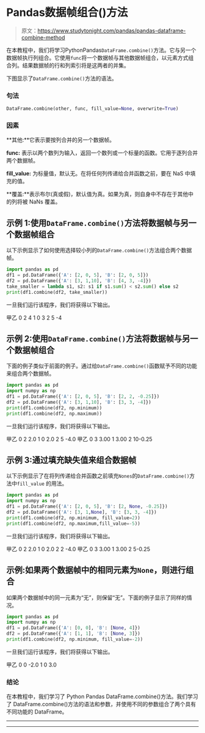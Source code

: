 # Pandas数据帧组合()方法

> 原文：<https://www.studytonight.com/pandas/pandas-dataframe-combine-method>

在本教程中，我们将学习PythonPandas`DataFrame.combine()`方法。它与另一个数据帧执行列组合。它使用`func`将一个数据帧与其他数据帧组合，以元素方式组合列。结果数据帧的行和列索引将是这两者的并集。

下图显示了`DataFrame.combine()`方法的语法。

### 句法

```py
DataFrame.combine(other, func, fill_value=None, overwrite=True)
```

### 因素

**其他:**它表示要按列合并的另一个数据帧。

**func:** 表示以两个数列为输入，返回一个数列或一个标量的函数。它用于逐列合并两个数据帧。

**fill_value:** 为标量值，默认无。在将任何列传递给合并函数之前，要在 NaS 中填充的值。

**覆盖:**表示布尔(真或假)，默认值为真。如果为真，则自身中不存在于其他中的列将被 NaNs 覆盖。

## 示例 1:使用`DataFrame.combine()`方法将数据帧与另一个数据帧组合

以下示例显示了如何使用选择较小列的`DataFrame.combine()`方法组合两个数据帧。

```py
import pandas as pd
df1 = pd.DataFrame({'A': [2, 0, 5], 'B': [2, 0, 5]})
df2 = pd.DataFrame({'A': [3, 1,10], 'B': [4, 3, -4]})
take_smaller = lambda s1, s2: s1 if s1.sum() < s2.sum() else s2
print(df1.combine(df2, take_smaller))
```

一旦我们运行该程序，我们将获得以下输出。

甲乙
0 2 4
1 0 3
2 5 -4

## 示例 2:使用`DataFrame.combine()`方法将数据帧与另一个数据帧组合

下面的例子类似于前面的例子。通过给`DataFrame.combine()`函数赋予不同的功能来组合两个数据帧。

```py
import pandas as pd
import numpy as np
df1 = pd.DataFrame({'A': [2, 0, 5], 'B': [2, 2, -0.25]})
df2 = pd.DataFrame({'A': [3, 1,10], 'B': [3, 3, -4]})
print(df1.combine(df2, np.minimum))
print(df1.combine(df2, np.maximum))
```

一旦我们运行该程序，我们将获得以下输出。

甲乙
0 2 2.0
1 0 2.0
2 5 -4.0
甲乙
0 3 3.00
1 3.00
2 10-0.25

## 示例 3:通过填充缺失值来组合数据帧

以下示例显示了在将列传递给合并函数之前填充`Nones`的`DataFrame.combine()`方法中`fill_value` 的用法。

```py
import pandas as pd
import numpy as np
df1 = pd.DataFrame({'A': [2, 0, 5], 'B': [2, None, -0.25]})
df2 = pd.DataFrame({'A': [3, 1,None], 'B': [3, 3, -4]})
print(df1.combine(df2, np.minimum, fill_value=2))
print(df1.combine(df2, np.maximum,fill_value=-5))
```

一旦我们运行该程序，我们将获得以下输出。

甲乙
0 2 2.0
1 0 2.0
2 2 -4.0
甲乙
0 3 3.00
1 3.00
2 5-0.25

## 示例:如果两个数据帧中的相同元素为`None`，则进行组合

如果两个数据帧中的同一元素为“无”，则保留“无”。下面的例子显示了同样的情况。

```py
import pandas as pd
import numpy as np
df1 = pd.DataFrame({'A': [0, 0], 'B': [None, 4]})
df2 = pd.DataFrame({'A': [1, 1], 'B': [None, 3]})
print(df1.combine(df2, np.minimum, fill_value=-2))
```

一旦我们运行该程序，我们将获得以下输出。

甲乙
0 0 -2.0
1 0 3.0

### 结论

在本教程中，我们学习了 Python Pandas DataFrame.combine()方法。我们学习了 DataFrame.combine()方法的语法和参数，并使用不同的参数组合了两个具有不同功能的 DataFrame。

* * *

* * *